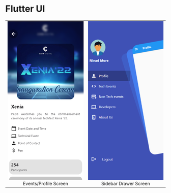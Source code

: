 # Flutter UI

<table>
  <tr>
    <td align="center">
      <img src="assets/project-screenshots/EventScreen.png" height="500"/><br/>
      Events/Profile Screen
    </td>
    <td align="center">
      <img src="assets/project-screenshots/SidebardrawerScreen.png" height="500"/><br/>
      Sidebar Drawer Screen
    </td>
  </tr>
</table>
